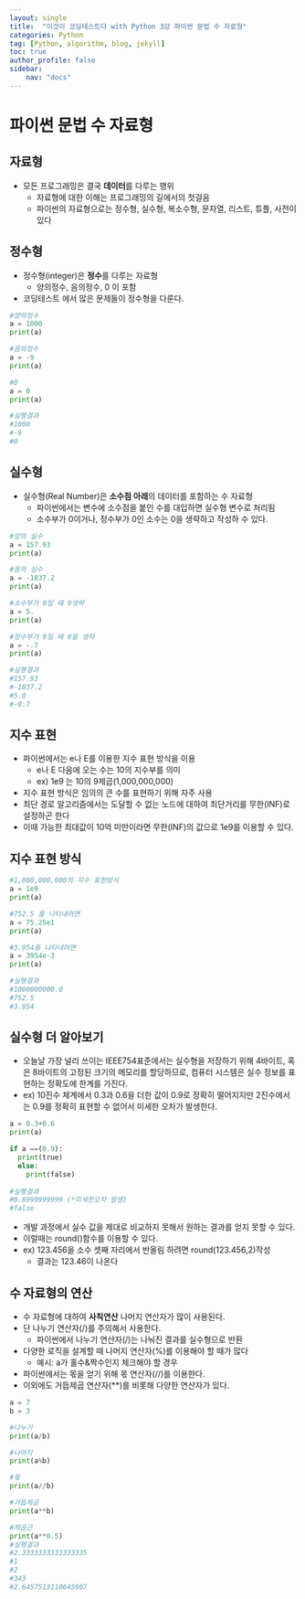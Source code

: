 ```yaml
---
layout: single
title:  "이것이 코딩테스트다 with Python 3강 파이썬 문법 수 자료형"
categories: Python
tag: [Python, algorithm, blog, jekyll]
toc: true
author_profile: false
sidebar:
    nav: "docs"
---
```

# 파이썬 문법 수 자료형

## 자료형
- 모든 프로그래밍은 결국 **데이터**를 다루는 행위
  - 자료형에 대한 이해는 프로그래밍의 길에서의 첫걸음
  - 파이썬의 자료형으로는 정수형, 실수형, 복소수형, 문자열, 리스트, 튜플, 사전이 있다

## 정수형
- 정수형(integer)은 **정수**를 다루는 자료형
  - 양의정수, 음의정수, 0 이 포함
- 코딩테스트 에서 많은 문제들이 정수형을 다룬다.

```python
#양의정수
a = 1000
print(a)

#음의정수
a = -9
print(a)

#0
a = 0
print(a)

#실행결과
#1000
#-9
#0
```

## 실수형
- 실수형(Real Number)은 **소수점 아래**의 데이터를 포함하는 수 자료형
  - 파이썬에서는 변수에 소수점을 붙인 수를 대입하면 실수형 변수로 처리됨
  - 소수부가 0이거나, 정수부가 0인 소수는 0을 생략하고 작성하 수 있다.

```python
#양의 실수
a = 157.93
print(a)

#음의 실수
a = -1837.2
print(a)

#소수부가 0일 때 0생략
a = 5.
print(a)

#정수부가 0일 때 0을 생략
a = -.7
print(a)

#실행결과
#157.93 
#-1837.2
#5.0
#-0.7
```

## 지수 표현
- 파이썬에서는 e나 E를 이용한 지수 표현 방식을 이용
  - e나 E 다음에 오는 수는 10의 지수부를 의미
  - ex) 1e9 는 10의 9제곱(1,000,000,000)
- 지수 표현 방식은 임의의 큰 수를 표현하기 위해 자주 사용
- 최단 경로 알고리즘에서는 도달할 수 없는 노드에 대하여 최단거리를 무한(INF)로 설정하곤 한다
- 이때 가능한 최대값이 10억 미만이라면 무한(INF)의 값으로 1e9를 이용할 수 있다.

## 지수 표현 방식
```Python
#1,000,000,000의 지수 표현방식
a = 1e9
print(a)

#752.5 를 나타내려면
a = 75.25e1
print(a)

#3.954를 나타내려면
a = 3954e-3
print(a)

#실행결과
#1000000000.0
#752.5
#3.954
```

## 실수형 더 알아보기
- 오늘날 가장 널리 쓰이는 IEEE754표준에서는 실수형을 저장하기 위해 4바이트, 혹은 8바이트의 고정된 크기의 메모리를 할당하므로, 컴퓨터 시스템은 실수 정보를 표현하는 정확도에 한계를 가진다.
- ex) 10진수 체계에서 0.3과 0.6을 더한 값이 0.9로 정확히 떨어지지만 2진수에서는 0.9를 정확히 표현할 수 없어서 미세한 오차가 발생한다.

```Python
a = 0.3+0.6
print(a)

if a ==(0.9):
  print(true)
  else:
    print(false)
  
#실행결과
#0.8999999999 (*미세한오차 발생)
#false
```
- 개발 과정에서 실수 값을 제대로 비교하지 못해서 원하는 결과를 얻지 못할 수 있다.
- 이럴때는 round()함수를 이용할 수 있다.
- ex) 123.456을 소수 셋째 자리에서 반올림 하려면 round(123.456,2)작성
  - 결과는 123.46이 나온다

## 수 자료형의 연산
- 수 자료형에 대하여 **사칙연산** 나머지 연산자가 많이 사용된다.
- 단 나누기 연산자(/)를 주의해서 사용한다.
  - 파이썬에서 나누기 연산자(/)는 나눠진 결과를 실수형으로 반환
- 다양한 로직을 설계할 때 나머지 연산자(%)를 이용해야 할 때가 많다
  - 예시: a가 홀수&짝수인지 체크해야 할 경우
- 파이썬에서는 몫을 얻기 위해 몫 연산자(//)를 이용한다.
- 이외에도 거듭제곱 연산자(**)를 비롯해 다양한 연산자가 있다.

```Python
a = 7
b = 3

#나누기
print(a/b)

#나머지
print(a%b)

#몫
print(a//b)

#거듭제곱
print(a**b)

#제곱근
print(a**0.5)
#실행결과
#2.3333333333333335
#1
#2
#343
#2.6457513110645907
```